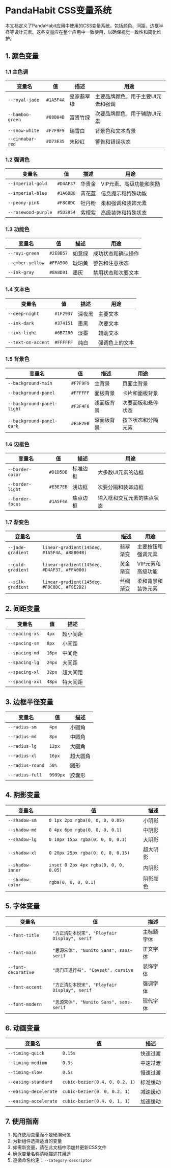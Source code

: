 # PandaHabit CSS变量系统

本文档定义了PandaHabit应用中使用的CSS变量系统，包括颜色、间距、边框半径等设计元素。这些变量应在整个应用中一致使用，以确保视觉一致性和简化维护。

## 1. 颜色变量

### 1.1 主色调

| 变量名 | 值 | 描述 | 用途 |
|--------|-----|------|------|
| `--royal-jade` | `#1A5F4A` | 皇家翡翠绿 | 主要品牌颜色，用于主要UI元素和强调 |
| `--bamboo-green` | `#88B04B` | 富贵竹绿 | 次要品牌颜色，用于辅助UI元素 |
| `--snow-white` | `#F7F9F9` | 瑞雪白 | 背景色和文本背景 |
| `--cinnabar-red` | `#D73E35` | 朱砂红 | 警告和错误状态 |

### 1.2 强调色

| 变量名 | 值 | 描述 | 用途 |
|--------|-----|------|------|
| `--imperial-gold` | `#D4AF37` | 华贵金 | VIP元素、高级功能和奖励 |
| `--imperial-blue` | `#1A6DB0` | 青花蓝 | 信息提示和特殊功能 |
| `--peony-pink` | `#F8C8DC` | 牡丹粉 | 柔和强调和装饰元素 |
| `--rosewood-purple` | `#5D3954` | 紫檀紫 | 高级装饰和特殊状态 |

### 1.3 功能色

| 变量名 | 值 | 描述 | 用途 |
|--------|-----|------|------|
| `--ruyi-green` | `#2E8B57` | 如意绿 | 成功状态和确认操作 |
| `--amber-yellow` | `#FFA500` | 琥珀黄 | 警告和注意状态 |
| `--ink-gray` | `#8A8D91` | 墨灰 | 禁用状态和次要文本 |

### 1.4 文本色

| 变量名 | 值 | 描述 | 用途 |
|--------|-----|------|------|
| `--deep-night` | `#1F2937` | 深夜黑 | 主要文本 |
| `--ink-dark` | `#374151` | 墨黑 | 次要文本 |
| `--ink-light` | `#6B7280` | 淡墨 | 辅助文本 |
| `--text-on-accent` | `#FFFFFF` | 纯白 | 强调色上的文本 |

### 1.5 背景色

| 变量名 | 值 | 描述 | 用途 |
|--------|-----|------|------|
| `--background-main` | `#F7F9F9` | 主背景 | 页面主背景 |
| `--background-panel` | `#FFFFFF` | 面板背景 | 卡片和面板背景 |
| `--background-panel-light` | `#F3F4F6` | 浅面板背景 | 次要面板和悬停状态 |
| `--background-panel-dark` | `#E5E7EB` | 深面板背景 | 按下状态和分隔元素 |

### 1.6 边框色

| 变量名 | 值 | 描述 | 用途 |
|--------|-----|------|------|
| `--border-color` | `#D1D5DB` | 标准边框 | 大多数UI元素的边框 |
| `--border-light` | `#E5E7EB` | 浅边框 | 次要分隔和装饰边框 |
| `--border-focus` | `#1A5F4A` | 焦点边框 | 输入框和交互元素的焦点状态 |

### 1.7 渐变色

| 变量名 | 值 | 描述 | 用途 |
|--------|-----|------|------|
| `--jade-gradient` | `linear-gradient(145deg, #1A5F4A, #88B04B)` | 翡翠渐变 | 主要按钮和强调元素 |
| `--gold-gradient` | `linear-gradient(145deg, #D4AF37, #FFA000)` | 黄金渐变 | VIP元素和高级功能 |
| `--silk-gradient` | `linear-gradient(145deg, #F8C8DC, #F9E2D2)` | 丝绸渐变 | 柔和背景和装饰元素 |

## 2. 间距变量

| 变量名 | 值 | 描述 |
|--------|-----|------|
| `--spacing-xs` | `4px` | 超小间距 |
| `--spacing-sm` | `8px` | 小间距 |
| `--spacing-md` | `16px` | 中间距 |
| `--spacing-lg` | `24px` | 大间距 |
| `--spacing-xl` | `32px` | 超大间距 |
| `--spacing-xxl` | `48px` | 特大间距 |

## 3. 边框半径变量

| 变量名 | 值 | 描述 |
|--------|-----|------|
| `--radius-sm` | `4px` | 小圆角 |
| `--radius-md` | `8px` | 中圆角 |
| `--radius-lg` | `12px` | 大圆角 |
| `--radius-xl` | `16px` | 超大圆角 |
| `--radius-round` | `50%` | 圆形 |
| `--radius-full` | `9999px` | 胶囊形 |

## 4. 阴影变量

| 变量名 | 值 | 描述 |
|--------|-----|------|
| `--shadow-sm` | `0 1px 2px rgba(0, 0, 0, 0.05)` | 小阴影 |
| `--shadow-md` | `0 4px 6px rgba(0, 0, 0, 0.1)` | 中阴影 |
| `--shadow-lg` | `0 10px 15px rgba(0, 0, 0, 0.1)` | 大阴影 |
| `--shadow-xl` | `0 20px 25px rgba(0, 0, 0, 0.15)` | 超大阴影 |
| `--shadow-inner` | `inset 0 2px 4px rgba(0, 0, 0, 0.05)` | 内阴影 |
| `--shadow-color` | `rgba(0, 0, 0, 0.1)` | 阴影颜色 |

## 5. 字体变量

| 变量名 | 值 | 描述 |
|--------|-----|------|
| `--font-title` | `"方正清刻本悦宋", "Playfair Display", serif` | 主标题字体 |
| `--font-main` | `"思源宋体", "Nunito Sans", sans-serif` | 正文字体 |
| `--font-decorative` | `"庞门正道行书", "Caveat", cursive` | 装饰字体 |
| `--font-accent` | `"方正清刻本悦宋", "Playfair Display", serif` | 强调字体 |
| `--font-modern` | `"思源宋体", "Nunito Sans", sans-serif` | 现代字体 |

## 6. 动画变量

| 变量名 | 值 | 描述 |
|--------|-----|------|
| `--timing-quick` | `0.15s` | 快速过渡 |
| `--timing-medium` | `0.3s` | 中速过渡 |
| `--timing-slow` | `0.5s` | 慢速过渡 |
| `--easing-standard` | `cubic-bezier(0.4, 0, 0.2, 1)` | 标准缓动 |
| `--easing-decelerate` | `cubic-bezier(0, 0, 0.2, 1)` | 减速缓动 |
| `--easing-accelerate` | `cubic-bezier(0.4, 0, 1, 1)` | 加速缓动 |

## 7. 使用指南

1. 始终使用变量而不是硬编码值
2. 为新组件选择适当的变量
3. 如需新变量，请在此文档中添加并更新CSS文件
4. 确保变量名称清晰描述其用途
5. 遵循命名约定：`--category-descriptor`
